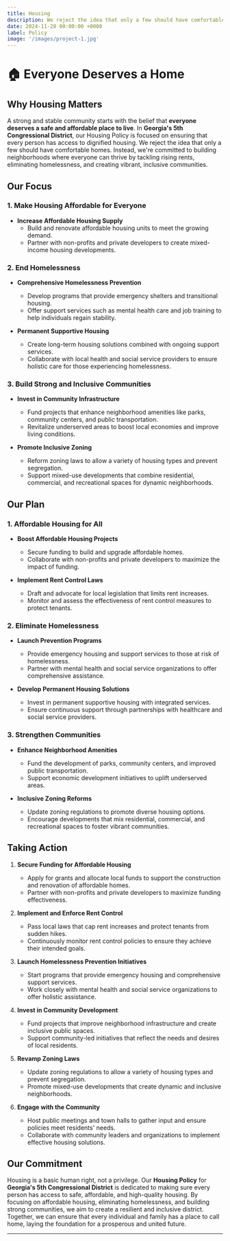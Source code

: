 ```yaml
---
title: Housing
description: We reject the idea that only a few should have comfortable homes.
date: 2024-11-28 00:00:00 +0000
label: Policy
image: '/images/project-1.jpg'
---
```


# 🏠 Everyone Deserves a Home

## Why Housing Matters

A strong and stable community starts with the belief that **everyone deserves a safe and affordable place to live**. In **Georgia's 5th Congressional District**, our Housing Policy is focused on ensuring that every person has access to dignified housing. We reject the idea that only a few should have comfortable homes. Instead, we're committed to building neighborhoods where everyone can thrive by tackling rising rents, eliminating homelessness, and creating vibrant, inclusive communities.

## Our Focus

### 1. Make Housing Affordable for Everyone

- **Increase Affordable Housing Supply**
  - Build and renovate affordable housing units to meet the growing demand.
  - Partner with non-profits and private developers to create mixed-income housing developments.

### 2. End Homelessness

- **Comprehensive Homelessness Prevention**
  - Develop programs that provide emergency shelters and transitional housing.
  - Offer support services such as mental health care and job training to help individuals regain stability.

- **Permanent Supportive Housing**
  - Create long-term housing solutions combined with ongoing support services.
  - Collaborate with local health and social service providers to ensure holistic care for those experiencing homelessness.

### 3. Build Strong and Inclusive Communities

- **Invest in Community Infrastructure**
  - Fund projects that enhance neighborhood amenities like parks, community centers, and public transportation.
  - Revitalize underserved areas to boost local economies and improve living conditions.

- **Promote Inclusive Zoning**
  - Reform zoning laws to allow a variety of housing types and prevent segregation.
  - Support mixed-use developments that combine residential, commercial, and recreational spaces for dynamic neighborhoods.

## Our Plan

### 1. Affordable Housing for All

- **Boost Affordable Housing Projects**
  - Secure funding to build and upgrade affordable homes.
  - Collaborate with non-profits and private developers to maximize the impact of funding.

- **Implement Rent Control Laws**
  - Draft and advocate for local legislation that limits rent increases.
  - Monitor and assess the effectiveness of rent control measures to protect tenants.

### 2. Eliminate Homelessness

- **Launch Prevention Programs**
  - Provide emergency housing and support services to those at risk of homelessness.
  - Partner with mental health and social service organizations to offer comprehensive assistance.

- **Develop Permanent Housing Solutions**
  - Invest in permanent supportive housing with integrated services.
  - Ensure continuous support through partnerships with healthcare and social service providers.

### 3. Strengthen Communities

- **Enhance Neighborhood Amenities**
  - Fund the development of parks, community centers, and improved public transportation.
  - Support economic development initiatives to uplift underserved areas.

- **Inclusive Zoning Reforms**
  - Update zoning regulations to promote diverse housing options.
  - Encourage developments that mix residential, commercial, and recreational spaces to foster vibrant communities.

## Taking Action

1. **Secure Funding for Affordable Housing**
   - Apply for grants and allocate local funds to support the construction and renovation of affordable homes.
   - Partner with non-profits and private developers to maximize funding effectiveness.

2. **Implement and Enforce Rent Control**
   - Pass local laws that cap rent increases and protect tenants from sudden hikes.
   - Continuously monitor rent control policies to ensure they achieve their intended goals.

3. **Launch Homelessness Prevention Initiatives**
   - Start programs that provide emergency housing and comprehensive support services.
   - Work closely with mental health and social service organizations to offer holistic assistance.

4. **Invest in Community Development**
   - Fund projects that improve neighborhood infrastructure and create inclusive public spaces.
   - Support community-led initiatives that reflect the needs and desires of local residents.

5. **Revamp Zoning Laws**
   - Update zoning regulations to allow a variety of housing types and prevent segregation.
   - Promote mixed-use developments that create dynamic and inclusive neighborhoods.

6. **Engage with the Community**
   - Host public meetings and town halls to gather input and ensure policies meet residents' needs.
   - Collaborate with community leaders and organizations to implement effective housing solutions.

## Our Commitment

Housing is a basic human right, not a privilege. Our **Housing Policy** for **Georgia's 5th Congressional District** is dedicated to making sure every person has access to safe, affordable, and high-quality housing. By focusing on affordable housing, eliminating homelessness, and building strong communities, we aim to create a resilient and inclusive district. Together, we can ensure that every individual and family has a place to call home, laying the foundation for a prosperous and united future.

---